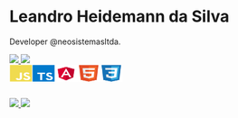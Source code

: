# Leandro Heidemann da Silva 

Developer @neosistemasltda.

<div>
  <a href="https://github.com/leandroheidemann">
  <img height="180em" src="https://github-readme-stats.vercel.app/api?username=leandroheidemann&theme=radical&include_all_commits=true&count_private=true&show_icons=true" >
  <img height="180em" src="https://github-readme-stats.vercel.app/api/top-langs/?username=leandroheidemann&theme=radical&layout=compact&langs_count=10" >
</div>
  
<div style="display: flex">
  <br>
  <img align="center" alt="JavaScriptLogo" height="30" width="40" src="https://raw.githubusercontent.com/devicons/devicon/master/icons/javascript/javascript-plain.svg">
  <img align="center" alt="TypeScriptLogo" height="30" width="40" src="https://raw.githubusercontent.com/devicons/devicon/master/icons/typescript/typescript-plain.svg">
  <img align="center" alt="AngularLogo" height="30" width="40" src="https://raw.githubusercontent.com/github/explore/80688e429a7d4ef2fca1e82350fe8e3517d3494d/topics/angular/angular.png">
  <img align="center" alt="HtmlLogo" height="30" width="40" src="https://raw.githubusercontent.com/devicons/devicon/master/icons/html5/html5-original.svg">
  <img align="center" alt="CssLogo" height="30" width="40" src="https://raw.githubusercontent.com/devicons/devicon/master/icons/css3/css3-original.svg">
</div>
  
  ##
  
<div>
  <a href="https://instagram.com/leandroheidemann" target="_blank">
    <img src="https://img.shields.io/badge/-Instagram-%23E4405F?style=for-the-badge&logo=instagram&logoColor=white">
  </a>
   <a href="https://www.linkedin.com/in/leandro-heidemann-4913611a8/" target="_blank">
     <img src="https://img.shields.io/badge/-LinkedIn-%230077B5?style=for-the-badge&logo=linkedin&logoColor=white" target="_blank">
  </a>
</div>
